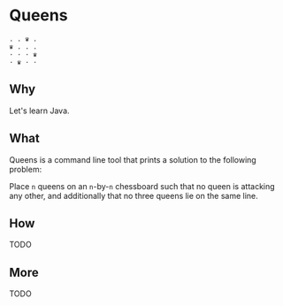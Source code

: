Queens
======

    . . ♛ .
    ♛ . . .
    · · · ♛
    · ♛ · ·

Why
---
Let's learn Java.

What
----
Queens is a command line tool that prints a solution to the following problem:

Place `n` queens on an `n`-by-`n` chessboard such that no queen is attacking
any other, and additionally that no three queens lie on the same line.

How
---
TODO

More
----
TODO
